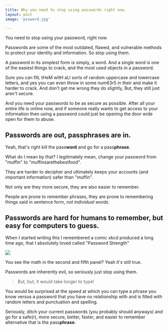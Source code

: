```yaml
---
title: Why you need to stop using passwords right now.
layout: post
image: 'pssword.jpg'

---
```


You need to stop using your password, right now. 

Passwords are some of the most outdated, flawed, and vulnerable methods to protect your identity and information. So stop using them. 

A password in its simplest form is simply, a word. And a single word is one of the easiest things to crack, and the most used objects in a password. 

Sure you can fIlL tHeM wItH aLl sorts of random uppercase and lowercase letters, and yes you can even throw in some num63r5 in their and make it harder to crack. And don't get me wrong they do slightly, But, they still just aren't secure. 

And you need your passwords to be as secure as possible. After all your entire life is online now, and if someone really wants to get access to your information then using a password could just be opening the door wide open for them to abuse. 


## Passwords are out, passphrases are in.

Yeah, that's right kill the pass**word** and go for a pass**phrase**. 

What do I mean by that? I legitimately mean, change your password from "muffin" to "muffinsarethebestfood". 

They are harder to decipher and ultimately keeps your accounts (and important information) safer than "muffin". 

Not only are they more secure, they are also easier to remember. 

People are prone to remember phrases, they are prone to remembering things said in sentence form, *not individual words*. 

## Passwords are hard for humans to remember, but easy for computers to guess.

When I started writing this I remembered a comic xkcd produced a long time ago, that I absolutely loved called "Password Strength" 

![](http://imgs.xkcd.com/comics/password_strength.png)

You see the math in the second and fifth panel? Yeah it's still true. 

Passwords are inherently evil, so seriously just stop using them. 

> But, but, it would take longer to type!

You would be surprised at the speed at which you can type a phrase you know versus a password that you have no relationship with and is filled with random letters and punctuation and spelling.

Seriously, ditch your current passwords (you probably should anyways) and go for a safe(r), more secure, better, faster, and easier to remember alternative that is the pass**phrase**.

